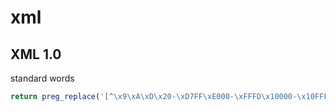 xml
===

## XML 1.0

standard words
```php
return preg_replace('[^\x9\xA\xD\x20-\xD7FF\xE000-\xFFFD\x10000-\x10FFFF]', ' ', $subject);
```
